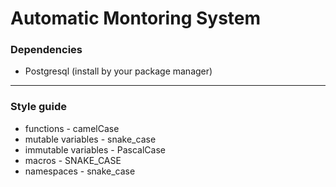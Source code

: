 # Automatic Montoring System

### Dependencies
 - Postgresql (install by your package manager)

---

### Style guide

- functions - camelCase
- mutable variables - snake_case
- immutable variables - PascalCase
- macros - SNAKE_CASE
- namespaces - snake_case

##